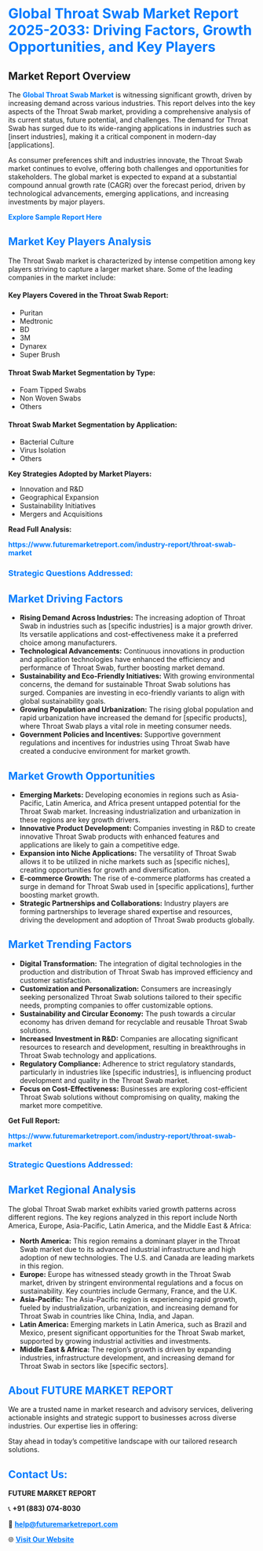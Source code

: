 <h1 style="color: #007BFF;">Global Throat Swab Market Report 2025-2033: Driving Factors, Growth Opportunities, and Key Players</h1>

<section id="overview">
<h2>Market Report Overview</h2>
<p>The <a href="https://www.futuremarketreport.com/industry-report/throat-swab-market" style="color: #007BFF; text-decoration: none;"><strong>Global Throat Swab Market</strong></a> is witnessing significant growth, driven by increasing demand across various industries. This report delves into the key aspects of the Throat Swab market, providing a comprehensive analysis of its current status, future potential, and challenges. The demand for Throat Swab has surged due to its wide-ranging applications in industries such as [insert industries], making it a critical component in modern-day [applications].</p>
<p>As consumer preferences shift and industries innovate, the Throat Swab market continues to evolve, offering both challenges and opportunities for stakeholders. The global market is expected to expand at a substantial compound annual growth rate (CAGR) over the forecast period, driven by technological advancements, emerging applications, and increasing investments by major players.</p>
</section>

<section id="overview">
<p><a href="https://www.futuremarketreport.com/request-sample/reportId=78120" style="color: #007BFF; text-decoration: none;"><strong>Explore Sample Report Here</strong></a></p>
</section>

<section id="key-players">
<h2 style="color: #007BFF;">Market Key Players Analysis</h2>
<p>The Throat Swab market is characterized by intense competition among key players striving to capture a larger market share. Some of the leading companies in the market include:</p>
<h4>Key Players Covered in the Throat Swab Report:</h4>
<ul><li>Puritan</li><li>Medtronic</li><li>BD</li><li>3M</li><li>Dynarex</li><li>Super Brush</li></ul>
<h4>Throat Swab Market Segmentation by Type:</h4>
<ul><li>Foam Tipped Swabs</li><li>Non Woven Swabs</li><li>Others</li></ul>

<h4>Throat Swab Market Segmentation by Application:</h4>
<ul><li>Bacterial Culture</li><li>Virus Isolation</li><li>Others</li></ul>
<p><strong>Key Strategies Adopted by Market Players:</strong></p>
<ul>
<li>Innovation and R&D</li>
<li>Geographical Expansion</li>
<li>Sustainability Initiatives</li>
<li>Mergers and Acquisitions</li>
</ul>
</section>

<section>
<p><strong>Read Full Analysis: </strong></p><a href="https://www.futuremarketreport.com/industry-report/throat-swab-market" style="color: #007BFF; text-decoration: none;"><strong>https://www.futuremarketreport.com/industry-report/throat-swab-market</strong></a>
<h3 style="color: #007BFF;">Strategic Questions Addressed:</h3>
</section>

<section id="driving-factors">
<h2 style="color: #007BFF;">Market Driving Factors</h2>
<ul>
<li><strong>Rising Demand Across Industries:</strong> The increasing adoption of Throat Swab in industries such as [specific industries] is a major growth driver. Its versatile applications and cost-effectiveness make it a preferred choice among manufacturers.</li>
<li><strong>Technological Advancements:</strong> Continuous innovations in production and application technologies have enhanced the efficiency and performance of Throat Swab, further boosting market demand.</li>
<li><strong>Sustainability and Eco-Friendly Initiatives:</strong> With growing environmental concerns, the demand for sustainable Throat Swab solutions has surged. Companies are investing in eco-friendly variants to align with global sustainability goals.</li>
<li><strong>Growing Population and Urbanization:</strong> The rising global population and rapid urbanization have increased the demand for [specific products], where Throat Swab plays a vital role in meeting consumer needs.</li>
<li><strong>Government Policies and Incentives:</strong> Supportive government regulations and incentives for industries using Throat Swab have created a conducive environment for market growth.</li>
</ul>
</section>

<section id="growth-opportunities">
<h2 style="color: #007BFF;">Market Growth Opportunities</h2>
<ul>
<li><strong>Emerging Markets:</strong> Developing economies in regions such as Asia-Pacific, Latin America, and Africa present untapped potential for the Throat Swab market. Increasing industrialization and urbanization in these regions are key growth drivers.</li>
<li><strong>Innovative Product Development:</strong> Companies investing in R&D to create innovative Throat Swab products with enhanced features and applications are likely to gain a competitive edge.</li>
<li><strong>Expansion into Niche Applications:</strong> The versatility of Throat Swab allows it to be utilized in niche markets such as [specific niches], creating opportunities for growth and diversification.</li>
<li><strong>E-commerce Growth:</strong> The rise of e-commerce platforms has created a surge in demand for Throat Swab used in [specific applications], further boosting market growth.</li>
<li><strong>Strategic Partnerships and Collaborations:</strong> Industry players are forming partnerships to leverage shared expertise and resources, driving the development and adoption of Throat Swab products globally.</li>
</ul>
</section>

<section id="trending-factors">
<h2 style="color: #007BFF;">Market Trending Factors</h2>
<ul>
<li><strong>Digital Transformation:</strong> The integration of digital technologies in the production and distribution of Throat Swab has improved efficiency and customer satisfaction.</li>
<li><strong>Customization and Personalization:</strong> Consumers are increasingly seeking personalized Throat Swab solutions tailored to their specific needs, prompting companies to offer customizable options.</li>
<li><strong>Sustainability and Circular Economy:</strong> The push towards a circular economy has driven demand for recyclable and reusable Throat Swab solutions.</li>
<li><strong>Increased Investment in R&D:</strong> Companies are allocating significant resources to research and development, resulting in breakthroughs in Throat Swab technology and applications.</li>
<li><strong>Regulatory Compliance:</strong> Adherence to strict regulatory standards, particularly in industries like [specific industries], is influencing product development and quality in the Throat Swab market.</li>
<li><strong>Focus on Cost-Effectiveness:</strong> Businesses are exploring cost-efficient Throat Swab solutions without compromising on quality, making the market more competitive.</li>
</ul>
</section>

<section>
<p><strong>Get Full Report: </strong></p><a href="https://www.futuremarketreport.com/industry-report/throat-swab-market" style="color: #007BFF; text-decoration: none;"><strong>https://www.futuremarketreport.com/industry-report/throat-swab-market</strong></a>
<h3 style="color: #007BFF;">Strategic Questions Addressed:</h3>
</section>


<section id="regional-analysis">
<h2 style="color: #007BFF;">Market Regional Analysis</h2>
<p>The global Throat Swab market exhibits varied growth patterns across different regions. The key regions analyzed in this report include North America, Europe, Asia-Pacific, Latin America, and the Middle East & Africa:</p>
<ul>
<li><strong>North America:</strong> This region remains a dominant player in the Throat Swab market due to its advanced industrial infrastructure and high adoption of new technologies. The U.S. and Canada are leading markets in this region.</li>
<li><strong>Europe:</strong> Europe has witnessed steady growth in the Throat Swab market, driven by stringent environmental regulations and a focus on sustainability. Key countries include Germany, France, and the U.K.</li>
<li><strong>Asia-Pacific:</strong> The Asia-Pacific region is experiencing rapid growth, fueled by industrialization, urbanization, and increasing demand for Throat Swab in countries like China, India, and Japan.</li>
<li><strong>Latin America:</strong> Emerging markets in Latin America, such as Brazil and Mexico, present significant opportunities for the Throat Swab market, supported by growing industrial activities and investments.</li>
<li><strong>Middle East & Africa:</strong> The region’s growth is driven by expanding industries, infrastructure development, and increasing demand for Throat Swab in sectors like [specific sectors].</li>
</ul>
</section>

<footer>
<h2 style="color: #007BFF;">About FUTURE MARKET REPORT</h2>
<p>We are a trusted name in market research and advisory services, delivering actionable insights and strategic support to businesses across diverse industries. Our expertise lies in offering:</p>

<p>Stay ahead in today’s competitive landscape with our tailored research solutions.</p>

<h2 style="color: #007BFF;">Contact Us:</h2>
<p><strong>FUTURE MARKET REPORT</strong></p>
<p>📞 <strong>+91 (883) 074-8030</strong></p>
<p>📧 <strong><a href="mailto:help@futuremarketreport.com" style="color: #007BFF;">help@futuremarketreport.com</a></strong></p>
<p>🌐 <strong><a href="https://www.futuremarketreport.com/" style="color: #007BFF;">Visit Our Website</a></strong></p>
</footer>